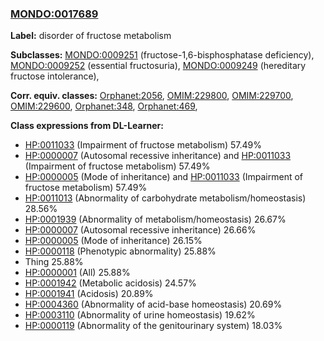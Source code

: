 
### [MONDO:0017689](http://purl.obolibrary.org/obo/MONDO_0017689)
**Label:** disorder of fructose metabolism

**Subclasses:** [MONDO:0009251](http://purl.obolibrary.org/obo/MONDO_0009251) (fructose-1,6-bisphosphatase deficiency), [MONDO:0009252](http://purl.obolibrary.org/obo/MONDO_0009252) (essential fructosuria), [MONDO:0009249](http://purl.obolibrary.org/obo/MONDO_0009249) (hereditary fructose intolerance), 

**Corr. equiv. classes:** [Orphanet:2056](http://www.orpha.net/ORDO/Orphanet_2056), [OMIM:229800](http://purl.obolibrary.org/obo/OMIM_229800), [OMIM:229700](http://purl.obolibrary.org/obo/OMIM_229700), [OMIM:229600](http://purl.obolibrary.org/obo/OMIM_229600), [Orphanet:348](http://www.orpha.net/ORDO/Orphanet_348), [Orphanet:469](http://www.orpha.net/ORDO/Orphanet_469), 

**Class expressions from DL-Learner:**

- [HP:0011033](http://purl.obolibrary.org/obo/HP_0011033) (Impairment of fructose metabolism) 57.49%
- [HP:0000007](http://purl.obolibrary.org/obo/HP_0000007) (Autosomal recessive inheritance) and [HP:0011033](http://purl.obolibrary.org/obo/HP_0011033) (Impairment of fructose metabolism) 57.49%
- [HP:0000005](http://purl.obolibrary.org/obo/HP_0000005) (Mode of inheritance) and [HP:0011033](http://purl.obolibrary.org/obo/HP_0011033) (Impairment of fructose metabolism) 57.49%
- [HP:0011013](http://purl.obolibrary.org/obo/HP_0011013) (Abnormality of carbohydrate metabolism/homeostasis) 28.56%
- [HP:0001939](http://purl.obolibrary.org/obo/HP_0001939) (Abnormality of metabolism/homeostasis) 26.67%
- [HP:0000007](http://purl.obolibrary.org/obo/HP_0000007) (Autosomal recessive inheritance) 26.66%
- [HP:0000005](http://purl.obolibrary.org/obo/HP_0000005) (Mode of inheritance) 26.15%
- [HP:0000118](http://purl.obolibrary.org/obo/HP_0000118) (Phenotypic abnormality) 25.88%
- Thing 25.88%
- [HP:0000001](http://purl.obolibrary.org/obo/HP_0000001) (All) 25.88%
- [HP:0001942](http://purl.obolibrary.org/obo/HP_0001942) (Metabolic acidosis) 24.57%
- [HP:0001941](http://purl.obolibrary.org/obo/HP_0001941) (Acidosis) 20.89%
- [HP:0004360](http://purl.obolibrary.org/obo/HP_0004360) (Abnormality of acid-base homeostasis) 20.69%
- [HP:0003110](http://purl.obolibrary.org/obo/HP_0003110) (Abnormality of urine homeostasis) 19.62%
- [HP:0000119](http://purl.obolibrary.org/obo/HP_0000119) (Abnormality of the genitourinary system) 18.03%


